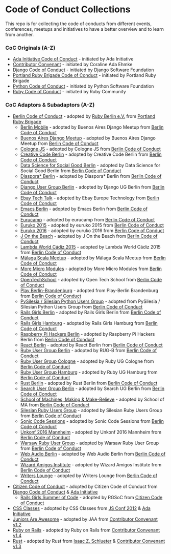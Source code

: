 # Code of Conduct Collections

This repo is for collecting the code of conducts from different events, conferences, meetups and initiatives to have a better overview and to learn from another.

### CoC Originals (A-Z)

* [Ada Initiative Code of Conduct](http://adainitiative.org/2014/02/18/howto-design-a-code-of-conduct-for-your-community/) - initiated by Ada Initiative
* [Contributor Convenant](http://contributor-covenant.org/) - initiated by Coraline Ada Ehmke
* [Django Code of Conduct](https://www.djangoproject.com/conduct/) - initiated by Django Software Foundation
* [Portland Ruby Brigade Code of Conduct](http://pdxruby.org/codeofconduct) - initiated by Portland Ruby Brigade
* [Python Code of Conduct](https://www.python.org/psf/codeofconduct/) - initiated by Python Software Foundation
* [Ruby Code of Conduct](https://www.ruby-lang.org/en/conduct/) - initiated by Ruby Community

### CoC Adaptors & Subadaptors (A-Z)
* [Berlin Code of Conduct](http://berlincodeofconduct.org/) - adopted by [Ruby Berlin e.V.](http://www.rubyberlin.org) from [Portland Ruby Brigade](http://pdxruby.org/codeofconduct)
  * [Berlin Mobile](http://www.meetup.com/Buenos-Aires-Django-Meetup/) - adopted by Buenos Aires Django Meetup from [Berlin Code of Conduct](http://berlincodeofconduct.org/)
  * [Buenos Aires Django Meetup](http://www.meetup.com/Buenos-Aires-Django-Meetup/) - adopted by Buenos Aires Django Meetup from [Berlin Code of Conduct](http://berlincodeofconduct.org/)
  * [Cologne JS](http://colognejs.de/) - adopted by Cologne JS from [Berlin Code of Conduct](http://berlincodeofconduct.org/)
  * [Creative Code Berlin](https://groups.google.com/forum/#!forum/creativecodeberlin) - adopted by Creative Code Berlin from [Berlin Code of Conduct](http://berlincodeofconduct.org/)
  * [Data Science for Social Good Berlin](http://dssg-berlin.org/) - adopted by Data Science for Social Good Berlin from [Berlin Code of Conduct](http://berlincodeofconduct.org/)
  * [Diaspora* Berlin](https://dber.org/) - adopted by Diaspora* Berlin from [Berlin Code of Conduct](http://berlincodeofconduct.org/)  
  * [Django User Group Berlin](http://www.meetup.com/django-user-group-berlin/) - adopted by Django UG Berlin from [Berlin Code of Conduct](http://berlincodeofconduct.org/)
  * [Ebay Tech Talk](http://www.meetup.com/eBay-Europe-Technology/) - adopted by Ebay Europe Technology from [Berlin Code of Conduct](http://berlincodeofconduct.org/)  
  * [Emacs Berlin](http://emacs-berlin.org) - adopted by Emacs Berlin from [Berlin Code of Conduct](http://berlincodeofconduct.org/)
  * [Eurucamp](http://www.eurucamp.org/) - adopted by eurucamp from [Berlin Code of Conduct](http://berlincodeofconduct.org/)  
  * [Euruko 2015](http://www.euruko2015.org/) - adopted by euruko 2015 from [Berlin Code of Conduct](http://berlincodeofconduct.org/)
  * [Euruko 2016](http://euruko2016.org/) - adopted by euruko 2016 from [Berlin Code of Conduct](http://berlincodeofconduct.org/)
  * [J On the Beach](http://www.jonthebeach.com/) - adopted by J On the Beach from [Berlin Code of Conduct](http://berlincodeofconduct.org/)
  * [Lambda World Cádiz 2015](http://www.lambda.world/) - adopted by Lambda World Cádiz 2015 from [Berlin Code of Conduct](http://berlincodeofconduct.org/)
  * [Málaga Scala Meetup](http://www.meetup.com/Malaga-Scala/) - adopted by Málaga Scala Meetup from [Berlin Code of Conduct](http://berlincodeofconduct.org/)
  * [More Micro Modules](http://moremicromodules.org/) - adopted by More Micro Modules from [Berlin Code of Conduct](http://berlincodeofconduct.org/)
  * [OpenTechSchool](http://www.opentechschool.org/) - adopted by Open Tech School from [Berlin Code of Conduct](http://berlincodeofconduct.org/)
  * [Play Berlin-Brandenburg](http://www.meetup.com/Play-Berlin-Brandenburg/) - adopted from Play-Berlin Brandenburg from [Berlin Code of Conduct](http://berlincodeofconduct.org/)
  * [PySilesia / Silesian Python Users Group](http://pysilesia.org/) - adopted from PySilesia / Silesian Python Users Group from [Berlin Code of Conduct](http://berlincodeofconduct.org/)
  * [Rails Girls Berlin](http://railsgirlsberlin.de/) - adopted by Rails Girls Berlin from [Berlin Code of Conduct](http://berlincodeofconduct.org/)
  * [Rails Girls Hamburg](http://railsgirlsberlin.de/) - adopted by Rails Girls Hamburg from [Berlin Code of Conduct](http://berlincodeofconduct.org/)
  * [Raspberry Pi Hackers Berlin](http://www.meetup.com/es-ES/RaspberryPi-Hackers-en-Sevilla/) - adopted by Raspberry Pi Hackers Berlin from [Berlin Code of Conduct](http://berlincodeofconduct.org/)
  * [React Berlin](http://www.meetup.com/React-Berlin/) - adopted by React Berlin from [Berlin Code of Conduct](http://berlincodeofconduct.org/)
  * [Ruby User Group Berlin](http://wwwrug-b.de) - adopted by RUG-B from [Berlin Code of Conduct](http://berlincodeofconduct.org/)
  * [Ruby User Group Cologne](http://www.colognerb.de/) - adopted by Ruby UG Cologne from [Berlin Code of Conduct](http://berlincodeofconduct.org/)
  * [Ruby User Group Hamburg](http://hamburg.onruby.de/) - adopted by Ruby UG Hamburg from [Berlin Code of Conduct](http://berlincodeofconduct.org/)
  * [Rust Berlin](http://www.meetup.com/Rust-Berlin/) - adopted by Rust Berlin from [Berlin Code of Conduct](http://berlincodeofconduct.org/)  
  * [Search User Group Berlin](http://www.meetup.com/Search-UG-Berlin/) - adopted by Search UG Berlin from [Berlin Code of Conduct](http://berlincodeofconduct.org/)
  * [School of Machines, Making & Make-Believe](http://schoolofma.org/) - adopted by School of MA from [Berlin Code of Conduct](http://berlincodeofconduct.org/)
  * [Silesian Ruby Users Group](https://srug.pl/) - adopted by Silesian Ruby Users Group from [Berlin Code of Conduct](http://berlincodeofconduct.org/)
  * [Sonic Code Sessions](http://spektrumberlin.de/communities/sonic-code-sessions/about.html) - adopted by Sonic Code Sessions from [Berlin Code of Conduct](http://berlincodeofconduct.org/)
  * [Unkonf 2016 Mannheim](https://www.unkonf.de/) - adopted by Unkonf 2016 Mannheim from [Berlin Code of Conduct](http://berlincodeofconduct.org/)
  * [Warsaw Ruby User Group](http://wrug.eu/) - adopted by Warsaw Ruby User Group from [Berlin Code of Conduct](http://berlincodeofconduct.org/)
  * [Web Audio Berlin](http://www.meetup.com/Berlin-Web-Audio-Meetup/) - adopted by Web Audio Berlin from [Berlin Code of Conduct](http://berlincodeofconduct.org/)  
  * [Wizard Amigos Institute](http://wizard.amigos.institute/) - adopted by Wizard Amigos Institute from [Berlin Code of Conduct](http://berlincodeofconduct.org/)
  * [Writers Lounge](http://www.meetup.com/letswrite/) - adopted by Writers Lounge from [Berlin Code of Conduct](http://berlincodeofconduct.org/)
* [Citizen Code of Conduct](http://citizencodeofconduct.org/) - adopted by Citizen Code of Conduct from [Django Code of Conduct](https://www.djangoproject.com/conduct/) & [Ada Initiative](http://geekfeminism.wikia.com/wiki/Conference_anti-harassment/Policy)
  * [Rails Girls Summer of Code](http://railsgirlssummerofcode.org/about/code-of-conduct/) - adopted by RGSoC from [Citizen Code of Conduct](http://citizencodeofconduct.org/)
* [CSS Classes](http://cssclasses.cssconf.eu/code-of-conduct/) - adopted by CSS Classes from [JS Conf 2012](http://2012.jsconf.us/#/about) & [Ada Initiative](http://geekfeminism.wikia.com/wiki/Conference_anti-harassment/Policy)
* [Juniors Are Awesome](https://github.com/rubycorns/jaa/blob/master/CODE_OF_CONDUCT_EN.md) - adopted by JAA from [Contributor Convenant v1.2](http://contributor-covenant.org/version/1/2/0/)
* [Ruby on Rails](http://rubyonrails.org/conduct/) - adopted by Ruby on Rails from [Contributor Convenant v1.4](http://contributor-covenant.org/version/1/4/)
* [Rust](https://www.rust-lang.org/conduct.html) - adopted by Rust from [Isaac Z. Schlueter](http://blog.izs.me/post/30036893703/policy-on-trolling) & [Contributor Convenant v1.3](http://contributor-covenant.org/version/1/3/0/)
